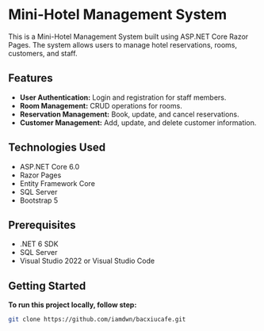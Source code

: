 # Mini-Hotel Management System

This is a Mini-Hotel Management System built using ASP.NET Core Razor Pages. The system allows users to manage hotel reservations, rooms, customers, and staff.

## Features

- **User Authentication:** Login and registration for staff members.
- **Room Management:** CRUD operations for rooms.
- **Reservation Management:** Book, update, and cancel reservations.
- **Customer Management:** Add, update, and delete customer information.

## Technologies Used

- ASP.NET Core 6.0
- Razor Pages
- Entity Framework Core
- SQL Server
- Bootstrap 5

## Prerequisites

- .NET 6 SDK
- SQL Server
- Visual Studio 2022 or Visual Studio Code

## Getting Started
**To run this project locally, follow step:**
   ```bash
   git clone https://github.com/iamdwn/bacxiucafe.git
